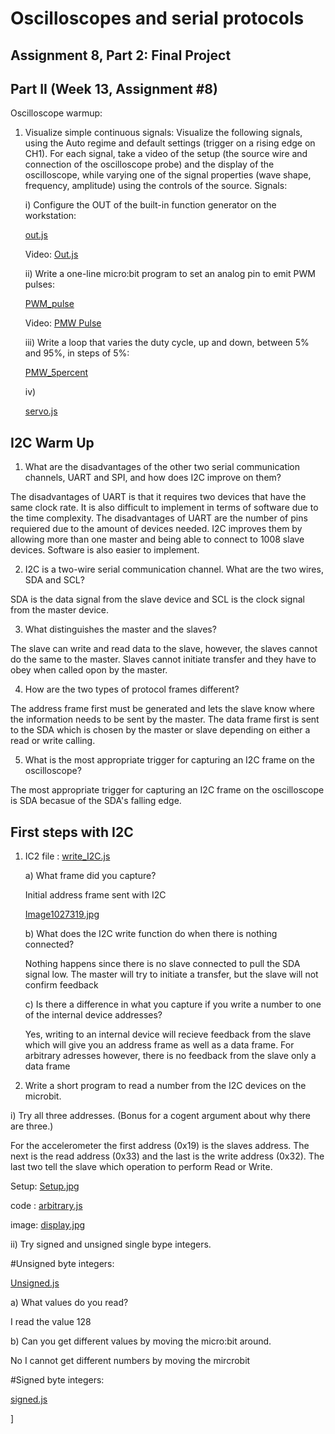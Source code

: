 # Oscilloscopes and serial protocols

## Assignment 8, Part 2: Final Project

## Part II (Week 13, Assignment #8)


Oscilloscope warmup:

1) Visualize simple continuous signals:
Visualize the following signals, using the Auto regime and default settings (trigger on a rising edge on CH1). For each signal, take a video of the setup (the source wire and connection of the oscilloscope probe) and the display of the oscilloscope, while varying one of the signal properties (wave shape, frequency, amplitude) using the controls of the source. Signals:
  
  
    i) Configure the OUT of the built-in function generator on the workstation:
        
   [out.js](out.js)
   
   Video: [Out.js](https://imgur.com/a/jv0HTJi)
    
    ii) Write a one-line micro:bit program to set an analog pin to emit PWM pulses:
    
   [PWM_pulse](PWM_pulse.js)
   
   Video: [PMW Pulse](https://i.imgur.com/xmTZrMv.mp4)
    
    iii) Write a loop that varies the duty cycle, up and down, between 5% and 95%, in steps of 5%:
    
   [PMW_5percent](PMW_5percent.js)
   
   iv) 
   
   [servo.js](servo.js)
        
    
## I2C Warm Up

  1. What are the disadvantages of the other two serial communication channels, UART and SPI, and how does I2C improve on         them?
    
The disadvantages of UART is that it requires two devices that have the same clock rate.  It is also difficult to     implement in terms of software due to the time complexity. The disadvantages of UART are the number of pins requiered due to  the amount of devices needed. I2C improves them by allowing more than one master and being able to connect to 1008 slave devices. Software is also easier to implement.

2. I2C is a two-wire serial communication channel. What are the two wires, SDA and SCL?

SDA is the data signal from the slave device and SCL is the clock signal from the master device.

3. What distinguishes the master and the slaves?

The slave can write and read data to the slave, however, the slaves cannot do the same to the master.  Slaves cannot initiate transfer and they have to obey when called opon by the master.

4. How are the two types of protocol frames different?

The address frame first must be generated and lets the slave know where the information needs to be sent by the master.  The data frame first is sent to the SDA which is chosen by the master or slave depending on either a read or write calling.

5. What is the most appropriate trigger for capturing an I2C frame on the oscilloscope?

The most appropriate trigger for capturing an I2C frame on the oscilloscope is SDA becasue of the SDA's falling edge.

## First steps with I2C

1. IC2 file : [write_I2C.js](write_I2C.js)
  
    a) What frame did you capture?
    
    Initial address frame sent with I2C
    
    [Image1027319.jpg](Image1027319.jpg)
    
    b) What does the I2C write function do when there is nothing connected?
      
     Nothing happens since there is no slave connected to pull the SDA signal low. The master will try to initiate a transfer,                              but the slave will not confirm feedback
     
     c) Is there a difference in what you capture if you write a number to one of the internal device addresses?
     
     Yes, writing to an internal device will recieve feedback from the slave which will give you an address frame as well as a data frame. For arbitrary adresses however, there is no feedback from the slave only a data frame
     

2. Write a short program to read a number from the I2C devices on the microbit.

  i)  Try all three addresses. (Bonus for a cogent argument about why there are three.)
  
  For the accelerometer the first address (0x19) is the slaves address. The next is the read address (0x33) and the last is             the write address (0x32). The last two tell the slave which operation to perform Read or Write.
  
  
  Setup: [Setup.jpg](https://i.imgur.com/i8BSO8T.jpg)
  
  code : [arbitrary.js](arbitrary.js)
  
  image: [display.jpg](oscili.jpg)
  
  
   ii) Try signed and unsigned single bype integers.
  
   #Unsigned byte integers:
  
   [Unsigned.js](accelerometer.js)
   
   a) What values do you read?
   
   I read the value 128
   
   b) Can you get different values by moving the micro:bit around.
   
   No I cannot get different numbers by moving the mircrobit
  
  #Signed byte integers:
  
  [signed.js](signed.js)
  
 ]
  
  

  









